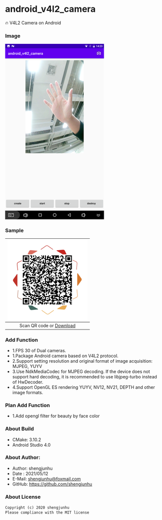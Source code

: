 # android_v4l2_camera
🔥 V4L2 Camera on Android

### Image
<img src="doc/img/screenshot.png" width="320px"/>

### Sample
| <img src="doc/img/qr_apk.png" width="260px" /> |
| :--------:                      |
| Scan QR code or [Download][1]   |

### Add Function
- 1.FPS 30 of Dual cameras.
- 1.Package Android camera based on V4L2 protocol.
- 2.Support setting resolution and original format of image acquisition: MJPEG, YUYV
- 3.Use NdkMediaCodec for MJPEG decoding. If the device does not support hard decoding,
    it is recommended to use libjpeg-turbo instead of HwDecoder.
- 4.Support OpenGL ES rendering YUYV, NV12, NV21, DEPTH and other image formats.

### Plan Add Function
- 1.Add opengl filter for beauty by face color

### About Build
- CMake: 3.10.2
- Android Studio 4.0

### About Author:
- Author: shengjunhu
- Date  : 2021/05/12
- E-Mail: shengjunhu@foxmail.com
- GitHub: https://github.com/shengjunhu

### About License
```
Copyright (c) 2020 shengjunhu
Please compliance with the MIT license
```

[1]: https://github.com/shengjunhu/android_v4l2_camera/raw/master/doc/apk/android_v4l2_camera.apk